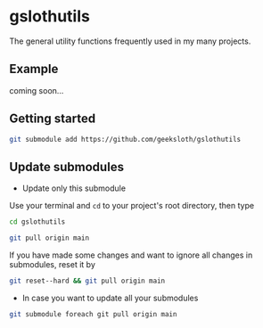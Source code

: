 # gslothutils
The general utility functions frequently used in my many projects.

## Example

coming soon...



## Getting started
```bash
git submodule add https://github.com/geeksloth/gslothutils
```

## Update submodules

- Update only this submodule

Use your terminal and ```cd``` to your project's root directory, then type
```bash
cd gslothutils
```
```bash
git pull origin main
```
If you have made some changes and want to ignore all changes in submodules, reset it by
```bash
git reset--hard && git pull origin main
```

- In case you want to update all your submodules
```bash
git submodule foreach git pull origin main
```

